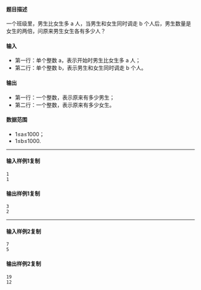 #### 题目描述

一个班级里，男生比女生多 a 人，当男生和女生同时调走 b 个人后，男生数量是女生的两倍，问原来男生女生各有多少人？

#### 输入

-   第一行：单个整数 a，表示开始时男生比女生多 a 人；
-   第二行：单个整数 b，表示男生和女生同时调走 b 个人。

#### 输出

-   第一行：一个整数，表示原来有多少男生；
-   第二行：一个整数，表示原来有多少女生。

#### 数据范围

-   1≤a≤1000；
-   1≤b≤1000.

___

#### 输入样例1复制

```
1
1
```

#### 输出样例1复制

```
3
2
```

___

#### 输入样例2复制

```
7
5
```

#### 输出样例2复制

```
19
12
```